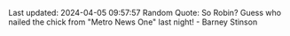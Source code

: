 Last updated: 2024-04-05 09:57:57
Random Quote: So Robin? Guess who nailed the chick from "Metro News One" last night! - Barney Stinson